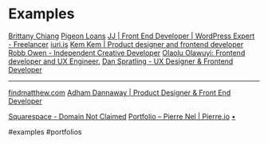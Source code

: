 # Examples

[Brittany Chiang](https://brittanychiang.com/)
[Pigeon Loans](https://danspratling.dev/projects/pigeon-loans)
[JJ | Front End Developer | WordPress Expert - Freelancer](https://jacekjeznach.com/)
[iuri.is](https://iuri.is/)
[Kem Kem | Product designer and frontend developer](https://www.kemiadeleke.com/)
[Robb Owen - Independent Creative Developer](https://robbowen.digital/)
[Olaolu Olawuyi: Frontend developer and UX Engineer.](https://olaolu.dev/)
[Dan Spratling - UX Designer & Frontend Developer](https://danspratling.dev/)
***
[findmatthew.com](http://findmatthew.com/)
[Adham Dannaway | Product Designer & Front End Developer](https://www.adhamdannaway.com/)

[Squarespace - Domain Not Claimed](http://www.kathrynmcclintock.com/)
[Portfolio – Pierre Nel | Pierre.io](https://pierre.io/)
[•](https://www.danielfischer.com/)



#examples
#portfolios
